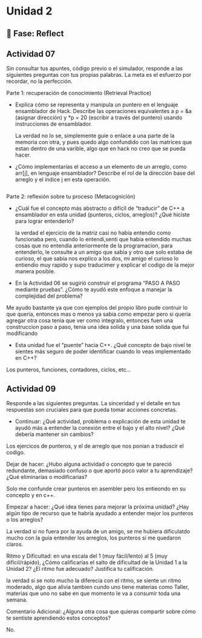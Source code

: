 # Unidad 2


## 🤔 Fase: Reflect

## Actividad 07

Sin consultar tus apuntes, código previo o el simulador, responde a las siguientes preguntas con tus propias palabras. La meta es el esfuerzo por recordar, no la perfección.

Parte 1: recuperación de conocimiento (Retrieval Practice)

- Explica cómo se representa y manipula un puntero en el lenguaje ensamblador de Hack. Describe las operaciones equivalentes a p = &a (asignar dirección) y *p = 20 (escribir a través del puntero) usando instrucciones de ensamblador.

  La verdad no lo se, simplemente guie o enlace a una parte de la memoria con otra, y pues quedo algo confundido con las matrices que estan dentro de una varible, algo que en hack no creo que se pueda hacer.



- ¿Cómo implementarías el acceso a un elemento de un arreglo, como arr[j], en lenguaje ensamblador? Describe el rol de la dirección base del arreglo y el índice j en esta operación.

  ```asm
  

  ```


Parte 2: reflexión sobre tu proceso (Metacognición)

- ¿Cuál fue el concepto más abstracto o difícil de “traducir” de C++ a ensamblador en esta unidad (punteros, ciclos, arreglos)? ¿Qué hiciste para lograr entenderlo?

  la verdad el ejercicio de la matriz casi no habia entendio como funcionaba pero, cuando lo entendi,senti que habia entendido muchas cosas que no entendia anteriormente de la programacion, para entenderlo, le consulte a un amigo que sabia y otro que solo estaba de curioso, el que sabia nos explico a los dos, mi amigo el curioso lo entiendio muy rapido y supo traducimer y explicar el codigo de la mejor manera posible.

- En la Actividad 06 se sugirió construir el programa “PASO A PASO mediante pruebas”. ¿Cómo te ayudó este enfoque a manejar la complejidad del problema?

Me ayudo bastante ya que con ejemplos del propio libro pude contruir lo que queria, entonces mas o menos ya sabia como empezar pero si queria agregar otra cosa tenia que ver como integralo, entonces fuen una construccion paso a paso, tenia una idea solida y una base solida que fui modificando

- Esta unidad fue el “puente” hacia C++. ¿Qué concepto de bajo nivel te sientes más seguro de poder identificar cuando lo veas implementado en C++?

Los punteros, funciones, contadores, ciclos, etc...


##  Actividad 09

Responde a las siguientes preguntas. La sinceridad y el detalle en tus respuestas son cruciales para que pueda tomar acciones concretas.


* Continuar: ¿Qué actividad, problema o explicación de esta unidad te ayudó más a entender la conexión entre el bajo y el alto nivel? ¿Qué debería mantener sin cambios?

Los ejercicos de punteros, y el de arreglo que nos ponian a traduscir el codigo.

Dejar de hacer: ¿Hubo alguna actividad o concepto que te pareció redundante, demasiado confuso o que aportó poco valor a tu aprendizaje? ¿Qué eliminarías o modificarías?

Solo me confunde crear punteros en asembler pero los entieondo en su concepto y en c++.

Empezar a hacer: ¿Qué idea tienes para mejorar la próxima unidad? ¿Hay algún tipo de recurso que te habría ayudado a entender mejor los punteros o los arreglos?

La verdad si no fuera por la ayuda de un amigo, se me hubiera dificulatdo mucho con la guia entender los arreglos, los punteros si me quedaron claros.

Ritmo y Dificultad: en una escala del 1 (muy fácil/lento) al 5 (muy difícil/rápido), ¿Cómo calificarías el salto de dificultad de la Unidad 1 a la Unidad 2? ¿El ritmo fue adecuado? Justifica tu calificación.

la verdad si se noto mucho la diferecia con el ritmo, se siente un ritmo moderado, algo que alivia tambien cundo uno tiene materias como Taller, materias que uno no sabe en que momento le va a consumir toda una semana.


Comentario Adicional: ¿Alguna otra cosa que quieras compartir sobre cómo te sentiste aprendiendo estos conceptos?

No.

